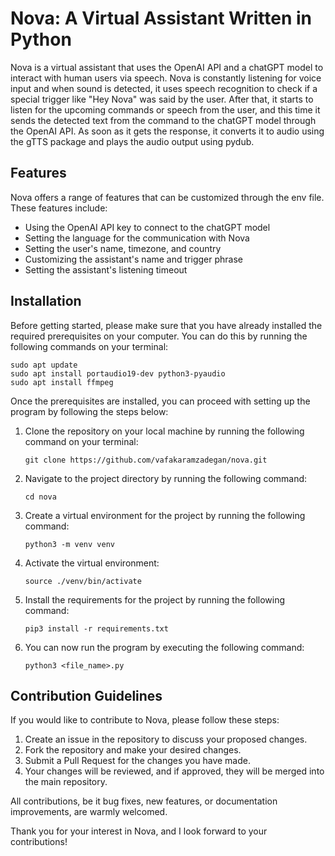 # Nova: A Virtual Assistant Written in Python

Nova is a virtual assistant that uses the OpenAI API and a chatGPT model to interact with human users via speech. Nova is constantly listening for voice input and when sound is detected, it uses speech recognition to check if a special trigger like "Hey Nova" was said by the user. After that, it starts to listen for the upcoming commands or speech from the user, and this time it sends the detected text from the command to the chatGPT model through the OpenAI API. As soon as it gets the response, it converts it to audio using the gTTS package and plays the audio output using pydub.

## Features

Nova offers a range of features that can be customized through the env file. These features include:

- Using the OpenAI API key to connect to the chatGPT model
- Setting the language for the communication with Nova
- Setting the user's name, timezone, and country
- Customizing the assistant's name and trigger phrase
- Setting the assistant's listening timeout

## Installation
Before getting started, please make sure that you have already installed the required prerequisites on your computer. You can do this by running the following commands on your terminal:

```
sudo apt update
sudo apt install portaudio19-dev python3-pyaudio
sudo apt install ffmpeg
```
Once the prerequisites are installed, you can proceed with setting up the program by following the steps below:

1. Clone the repository on your local machine by running the following command on your terminal:

   ```
   git clone https://github.com/vafakaramzadegan/nova.git
   ```
   
2. Navigate to the project directory by running the following command:

   ```
   cd nova
   ```
   
3. Create a virtual environment for the project by running the following command:

   ```
   python3 -m venv venv
   ```
   
4. Activate the virtual environment:

   ```
   source ./venv/bin/activate
   ```
   
5. Install the requirements for the project by running the following command:

   ```
   pip3 install -r requirements.txt
   ```
   
6. You can now run the program by executing the following command:

   ```
   python3 <file_name>.py
   ```


## Contribution Guidelines

If you would like to contribute to Nova, please follow these steps:

1. Create an issue in the repository to discuss your proposed changes.
2. Fork the repository and make your desired changes.
3. Submit a Pull Request for the changes you have made.
4. Your changes will be reviewed, and if approved, they will be merged into the main repository.

All contributions, be it bug fixes, new features, or documentation improvements, are warmly welcomed.

Thank you for your interest in Nova, and I look forward to your contributions!